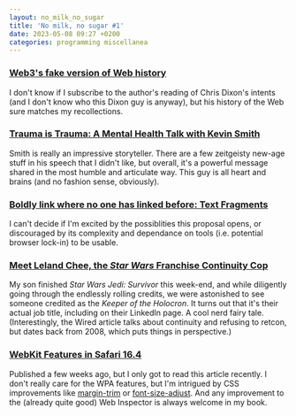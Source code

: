 ```yaml
---
layout: no_milk_no_sugar
title: 'No milk, no sugar #1'
date: 2023-05-08 09:27 +0200
categories: programming miscellanea
---
```

### [Web3's fake version of Web history](https://davekarpf.substack.com/p/web3s-fake-version-of-the-history)

I don't know if I subscribe to the author's reading of Chris Dixon's intents (and I don't know who this Dixon guy is anyway), 
but his history of the Web sure matches my recollections.

### [Trauma is Trauma: A Mental Health Talk with Kevin Smith](https://youtu.be/JBvc7Ny4iUk)

Smith is really an impressive storyteller. There are a few zeitgeisty new-age stuff in his speech that I didn't like, 
but overall, it's a powerful message shared in the most humble and articulate way. This guy is all heart and brains 
(and no fashion sense, obviously).

### [Boldly link where no one has linked before: Text Fragments](https://web.dev/text-fragments/)

I can't decide if I'm excited by the possiblities this proposal opens, or discouraged by its complexity and dependance 
on tools (i.e. potential browser lock-in) to be usable.

### [Meet Leland Chee, the _Star Wars_ Franchise Continuity Cop](https://www.wired.com/2008/08/ff-starwarscanon/)

My son finished _Star Wars Jedi: Survivor_ this week-end, and while diligently going through the endlessly rolling credits, 
we were astonished to see someone credited as the _Keeper of the Holocron_. It turns out that it's their actual job title,
including on their LinkedIn page. A cool nerd fairy tale. (Interestingly, the Wired article talks about continuity and 
refusing to retcon, but dates back from 2008, which puts things in perspective.)

### [WebKit Features in Safari 16.4](https://webkit.org/blog/13966/webkit-features-in-safari-16-4/)

Published a few weeks ago, but I only got to read this article recently. I don't really care for the WPA features, but I'm 
intrigued by CSS improvements like [margin-trim](https://developer.mozilla.org/docs/Web/CSS/margin-trim) or 
[font-size-adjust](https://developer.mozilla.org/docs/Web/CSS/font-size-adjust). And any improvement to the (already 
quite good) Web Inspector is always welcome in my book.

